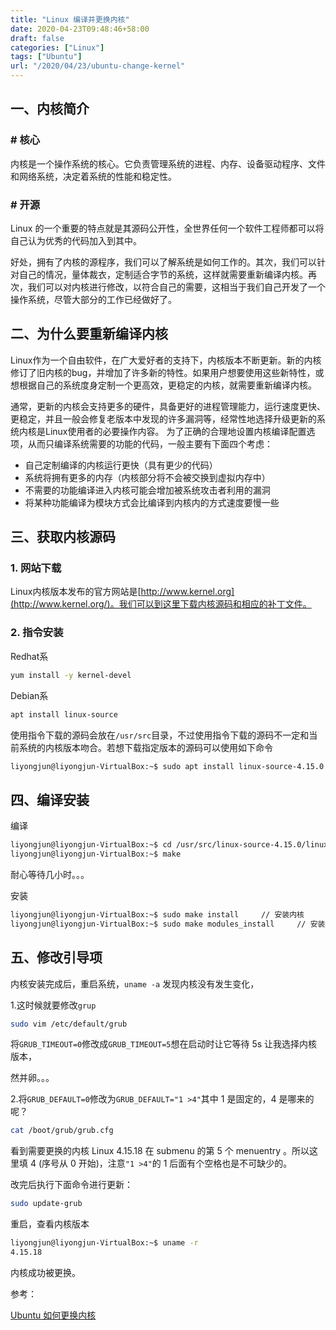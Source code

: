 ```yaml
---
title: "Linux 编译并更换内核"
date: 2020-04-23T09:48:46+58:00
draft: false
categories: ["Linux"]
tags: ["Ubuntu"]
url: "/2020/04/23/ubuntu-change-kernel"
---
```


## 一、内核简介

### # 核心

内核是一个操作系统的核心。它负责管理系统的进程、内存、设备驱动程序、文件和网络系统，决定着系统的性能和稳定性。

### # 开源

Linux 的一个重要的特点就是其源码公开性，全世界任何一个软件工程师都可以将自己认为优秀的代码加入到其中。

好处，拥有了内核的源程序，我们可以了解系统是如何工作的。其次，我们可以针对自己的情况，量体裁衣，定制适合字节的系统，这样就需要重新编译内核。再次，我们可以对内核进行修改，以符合自己的需要，这相当于我们自己开发了一个操作系统，尽管大部分的工作已经做好了。



## 二、为什么要重新编译内核

Linux作为一个自由软件，在广大爱好者的支持下，内核版本不断更新。新的内核修订了旧内核的bug，并增加了许多新的特性。如果用户想要使用这些新特性，或想根据自己的系统度身定制一个更高效，更稳定的内核，就需要重新编译内核。

通常，更新的内核会支持更多的硬件，具备更好的进程管理能力，运行速度更快、 更稳定，并且一般会修复老版本中发现的许多漏洞等，经常性地选择升级更新的系统内核是Linux使用者的必要操作内容。 
为了正确的合理地设置内核编译配置选项，从而只编译系统需要的功能的代码，一般主要有下面四个考虑： 
- 自己定制编译的内核运行更快（具有更少的代码） 
- 系统将拥有更多的内存（内核部分将不会被交换到虚拟内存中） 
- 不需要的功能编译进入内核可能会增加被系统攻击者利用的漏洞 
- 将某种功能编译为模块方式会比编译到内核内的方式速度要慢一些





## 三、获取内核源码

### 1. 网站下载

Linux内核版本发布的官方网站是[http://www.kernel.org](http://www.kernel.org/)。我们可以到这里下载内核源码和相应的补丁文件。

### 2. 指令安装

Redhat系

```bash
yum install -y kernel-devel
```

Debian系

```bash
apt install linux-source
```

使用指令下载的源码会放在` /usr/src `目录，不过使用指令下载的源码不一定和当前系统的内核版本吻合。若想下载指定版本的源码可以使用如下命令

```bash
liyongjun@liyongjun-VirtualBox:~$ sudo apt install linux-source-4.15.0
```



## 四、编译安装

编译

```bash
liyongjun@liyongjun-VirtualBox:~$ cd /usr/src/linux-source-4.15.0/linux-source-4.15.0
liyongjun@liyongjun-VirtualBox:~$ make
```

耐心等待几小时。。。

安装

```bash
liyongjun@liyongjun-VirtualBox:~$ sudo make install		// 安装内核
liyongjun@liyongjun-VirtualBox:~$ sudo make modules_install		// 安装内核模块
```





## 五、修改引导项

内核安装完成后，重启系统，` uname -a ` 发现内核没有发生变化，

1.这时候就要修改` grup `

```bash
sudo vim /etc/default/grub
```

将` GRUB_TIMEOUT=0 `修改成` GRUB_TIMEOUT=5 `想在启动时让它等待 5s 让我选择内核版本，

然并卵。。。

2.将` GRUB_DEFAULT=0 `修改为` GRUB_DEFAULT="1 >4" `其中 1 是固定的，4 是哪来的呢？

```bash
cat /boot/grub/grub.cfg
```

看到需要更换的内核 Linux 4.15.18 在 submenu 的第 5 个 menuentry 。所以这里填 4 (序号从 0 开始)，注意` "1 >4" `的 1 后面有个空格也是不可缺少的。

改完后执行下面命令进行更新：

```bash
sudo update-grub
```

重启，查看内核版本

```bash
liyongjun@liyongjun-VirtualBox:~$ uname -r
4.15.18
```

内核成功被更换。





参考：

[Ubuntu 如何更换内核](https://blog.csdn.net/qq_42030961/article/details/82740315)